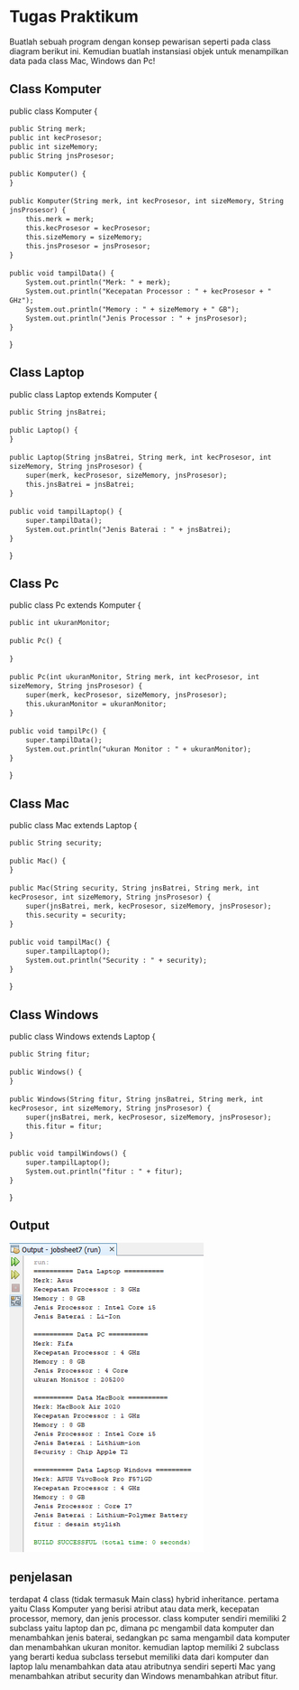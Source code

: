 # Tugas Praktikum

Buatlah sebuah program dengan konsep pewarisan seperti pada class diagram berikut ini.
Kemudian buatlah instansiasi objek untuk menampilkan data pada class Mac, Windows dan
Pc!

## Class Komputer

public class Komputer {

    public String merk;
    public int kecProsesor;
    public int sizeMemory;
    public String jnsProsesor;

    public Komputer() {
    }

    public Komputer(String merk, int kecProsesor, int sizeMemory, String jnsProsesor) {
        this.merk = merk;
        this.kecProsesor = kecProsesor;
        this.sizeMemory = sizeMemory;
        this.jnsProsesor = jnsProsesor;
    }

    public void tampilData() {
        System.out.println("Merk: " + merk);
        System.out.println("Kecepatan Processor : " + kecProsesor + " GHz");
        System.out.println("Memory : " + sizeMemory + " GB");
        System.out.println("Jenis Processor : " + jnsProsesor);
    }
}

## Class Laptop

public class Laptop extends Komputer {

    public String jnsBatrei;

    public Laptop() {
    }

    public Laptop(String jnsBatrei, String merk, int kecProsesor, int sizeMemory, String jnsProsesor) {
        super(merk, kecProsesor, sizeMemory, jnsProsesor);
        this.jnsBatrei = jnsBatrei;
    }

    public void tampilLaptop() {
        super.tampilData();
        System.out.println("Jenis Baterai : " + jnsBatrei);
    }

}

## Class Pc

public class Pc extends Komputer {

    public int ukuranMonitor;

    public Pc() {

    }

    public Pc(int ukuranMonitor, String merk, int kecProsesor, int sizeMemory, String jnsProsesor) {
        super(merk, kecProsesor, sizeMemory, jnsProsesor);
        this.ukuranMonitor = ukuranMonitor;
    }

    public void tampilPc() {
        super.tampilData();
        System.out.println("ukuran Monitor : " + ukuranMonitor);
    }
}

## Class Mac

public class Mac extends Laptop {

    public String security;

    public Mac() {
    }

    public Mac(String security, String jnsBatrei, String merk, int kecProsesor, int sizeMemory, String jnsProsesor) {
        super(jnsBatrei, merk, kecProsesor, sizeMemory, jnsProsesor);
        this.security = security;
    }

    public void tampilMac() {
        super.tampilLaptop();
        System.out.println("Security : " + security);
    }
}

## Class Windows

public class Windows extends Laptop {

    public String fitur;

    public Windows() {
    }

    public Windows(String fitur, String jnsBatrei, String merk, int kecProsesor, int sizeMemory, String jnsProsesor) {
        super(jnsBatrei, merk, kecProsesor, sizeMemory, jnsProsesor);
        this.fitur = fitur;
    }

    public void tampilWindows() {
        super.tampilLaptop();
        System.out.println("fitur : " + fitur);
    }
}

## Output

<img src = 'outputTugas.png'>

## penjelasan 

terdapat 4 class (tidak termasuk Main class) hybrid inheritance. pertama yaitu Class Komputer yang berisi atribut atau data merk, kecepatan processor, memory, dan jenis processor. class komputer sendiri memiliki 2 subclass yaitu laptop dan pc, dimana pc mengambil data komputer dan menambahkan jenis baterai, sedangkan pc sama mengambil data komputer dan menambahkan ukuran monitor. kemudian laptop memiliki 2 subclass yang berarti kedua subclass tersebut memiliki data dari komputer dan laptop lalu menambahkan data atau atributnya sendiri seperti Mac yang menambahkan atribut security dan Windows menambahkan atribut fitur.